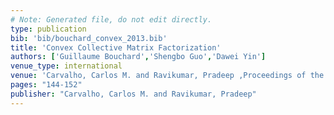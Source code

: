 ```yaml
---
# Note: Generated file, do not edit directly.
type: publication
bib: 'bib/bouchard_convex_2013.bib'
title: 'Convex Collective Matrix Factorization'
authors: ['Guillaume Bouchard','Shengbo Guo','Dawei Yin']
venue_type: international
venue: 'Carvalho, Carlos M. and Ravikumar, Pradeep ,Proceedings of the Sixteenth International Conference on Artificial Intelligence and Statistics ,pp. 144-152'
pages: "144-152"
publisher: "Carvalho, Carlos M. and Ravikumar, Pradeep"
---
```

